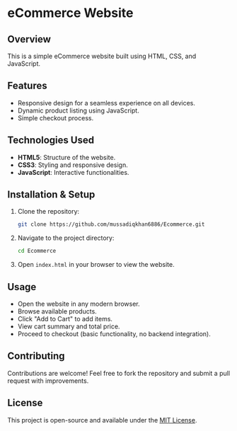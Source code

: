 # eCommerce Website

## Overview
This is a simple eCommerce website built using HTML, CSS, and JavaScript.

## Features
- Responsive design for a seamless experience on all devices.
- Dynamic product listing using JavaScript.
- Simple checkout process.

## Technologies Used
- **HTML5**: Structure of the website.
- **CSS3**: Styling and responsive design.
- **JavaScript**: Interactive functionalities.

## Installation & Setup
1. Clone the repository:
   ```bash
   git clone https://github.com/mussadiqkhan6886/Ecommerce.git
   ```
2. Navigate to the project directory:
   ```bash
   cd Ecommerce
   ```
3. Open `index.html` in your browser to view the website.

## Usage
- Open the website in any modern browser.
- Browse available products.
- Click "Add to Cart" to add items.
- View cart summary and total price.
- Proceed to checkout (basic functionality, no backend integration).

## Contributing
Contributions are welcome! Feel free to fork the repository and submit a pull request with improvements.

## License
This project is open-source and available under the [MIT License](LICENSE).

